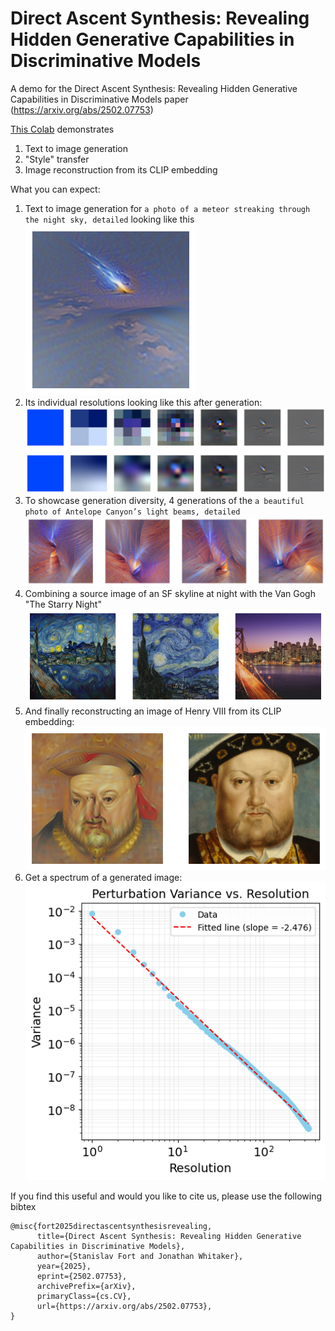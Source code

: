 # Direct Ascent Synthesis: Revealing Hidden Generative Capabilities in Discriminative Models
A demo for the Direct Ascent Synthesis: Revealing Hidden Generative Capabilities in Discriminative Models paper (https://arxiv.org/abs/2502.07753)

[This Colab](https://github.com/stanislavfort/Direct_Ascent_Synthesis/blob/main/Direct_Ascent_Synthesis_generation_demo.ipynb) demonstrates
1. Text to image generation
2. "Style" transfer
3. Image reconstruction from its CLIP embedding

What you can expect:
1. Text to image generation for `a photo of a meteor streaking through the night sky, detailed` looking like this
   ![DAS generated meteor](das-demo-generation.png "a title")
2. Its individual resolutions looking like this after generation:
   ![DAS generated meteor](das-demo-resolutions.png "a title")
3. To showcase generation diversity, 4 generations of the `a beautiful photo of Antelope Canyon’s light beams, detailed`
   ![DAS generated meteor](das-demo-many-generations.png "a title")
4. Combining a source image of an SF skyline at night with the Van Gogh "The Starry Night"
   ![DAS generated meteor](das-demo-style.png "a title")
5. And finally reconstructing an image of Henry VIII from its CLIP embedding:
   ![DAS generated meteor](das-demo-reconstructed.png "a title")
6. Get a spectrum of a generated image:
   ![DAS generated meteor](das-demo-spectrum.png "a title")

If you find this useful and would you like to cite us, please use the following bibtex

```
@misc{fort2025directascentsynthesisrevealing,
      title={Direct Ascent Synthesis: Revealing Hidden Generative Capabilities in Discriminative Models}, 
      author={Stanislav Fort and Jonathan Whitaker},
      year={2025},
      eprint={2502.07753},
      archivePrefix={arXiv},
      primaryClass={cs.CV},
      url={https://arxiv.org/abs/2502.07753}, 
}
```
